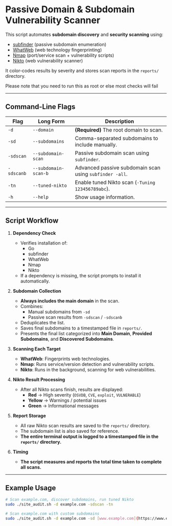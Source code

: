 # Passive Domain & Subdomain Vulnerability Scanner

This script automates **subdomain discovery** and **security scanning** using:
- [subfinder](https://github.com/projectdiscovery/subfinder) (passive subdomain enumeration)
- [WhatWeb](https://github.com/urbanadventurer/WhatWeb) (web technology fingerprinting)
- [Nmap](https://nmap.org/) (port/service scan + vulnerability scripts)
- [Nikto](https://cirt.net/Nikto2) (web vulnerability scanner)

It color-codes results by severity and stores scan reports in the `reports/` directory.

Please note that you need to run this as root or else most checks will fail

---

## Command-Line Flags

| Flag | Long Form | Description |
|------|-----------|-------------|
| `-d` | `--domain` | **(Required)** The root domain to scan. |
| `-sd` | `--subdomains` | Comma-separated subdomains to include manually. |
| `-sdscan` | `--subdomain-scan` | Passive subdomain scan using `subfinder`. |
| `-sdscanb` | `--subdomain-scan-b` | Advanced passive subdomain scan using `subfinder -all`. |
| `-tn` | `--tuned-nikto` | Enable tuned Nikto scan (`-Tuning 123456789abc`). |
| `-h` | `--help` | Show usage information. |

---

## Script Workflow

1.  **Dependency Check**
    - Verifies installation of:
      - Go
      - subfinder
      - WhatWeb
      - Nmap
      - Nikto
    - If a dependency is missing, the script prompts to install it automatically.

2.  **Subdomain Collection**
    - **Always includes the main domain** in the scan.
    - Combines:
      - Manual subdomains from `-sd`
      - Passive scan results from `-sdscan` / `-sdscanb`
    - Deduplicates the list.
    - Saves final subdomains to a timestamped file in `reports/`.
    - Presents the final list categorized into **Main Domain**, **Provided Subdomains**, and **Discovered Subdomains**.

3.  **Scanning Each Target**
    - **WhatWeb**: Fingerprints web technologies.
    - **Nmap**: Runs service/version detection and vulnerability scripts.
    - **Nikto**: Runs in the background, scanning for web vulnerabilities.

4.  **Nikto Result Processing**
    - After all Nikto scans finish, results are displayed:
      - **Red** → High severity (`OSVDB`, `CVE`, `exploit`, `VULNERABLE`)
      - **Yellow** → Warnings / potential issues
      - **Green** → Informational messages

5.  **Report Storage**
    - All raw Nikto scan results are saved to the `reports/` directory.
    - The subdomain list is also saved for reference.
    - **The entire terminal output is logged to a timestamped file in the `reports/` directory.**

6.  **Timing**
    - **The script measures and reports the total time taken to complete all scans.**

---

## Example Usage

```bash
# Scan example.com, discover subdomains, run tuned Nikto
sudo ./site_audit.sh -d example.com -sdscan -tn

# Scan example.com with custom subdomains
sudo ./site_audit.sh -d example.com -sd [www.example.com](https://www.example.com),api.example.com
